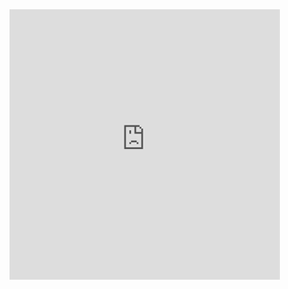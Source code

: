 <iframe src="https://olddominion-my.sharepoint.com/personal/grami002_odu_edu/_layouts/15/Doc.aspx?sourcedoc={4c4c1c48-4f41-48b9-aeb8-53faf0be2e4d}&amp;action=embedview" width="476px" height=476px" frameborder="0">This is an embedded <a target="_blank" href="https://office.com">Microsoft Office</a> document, powered by <a target="_blank" href="https://office.com/webapps">Office</a>.</iframe>
